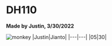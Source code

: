 # DH110

**Made by Justin, 3/30/2022**

![monkey](https://images.unsplash.com/photo-1583147539360-5f1db9921fb0?ixlib=rb-1.2.1&ixid=MnwxMjA3fDB8MHxzZWFyY2h8Mnx8Y3V0ZSUyMG1vbmtleSUyMHBob3RvfGVufDB8fDB8fA%3D%3D&w=1000&q=80)
|Justin|Jianto|
|---|---|
|05|30|
